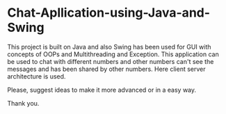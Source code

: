 # Chat-Apllication-using-Java-and-Swing

This project is built on Java and also Swing has been used for GUI with concepts of OOPs and Multithreading and Exception. This application can be used to chat with different numbers and other numbers can't see the messages and has been shared by other numbers. Here client server architecture is used.

Please, suggest ideas to make it more advanced or in a easy way.

Thank you.
